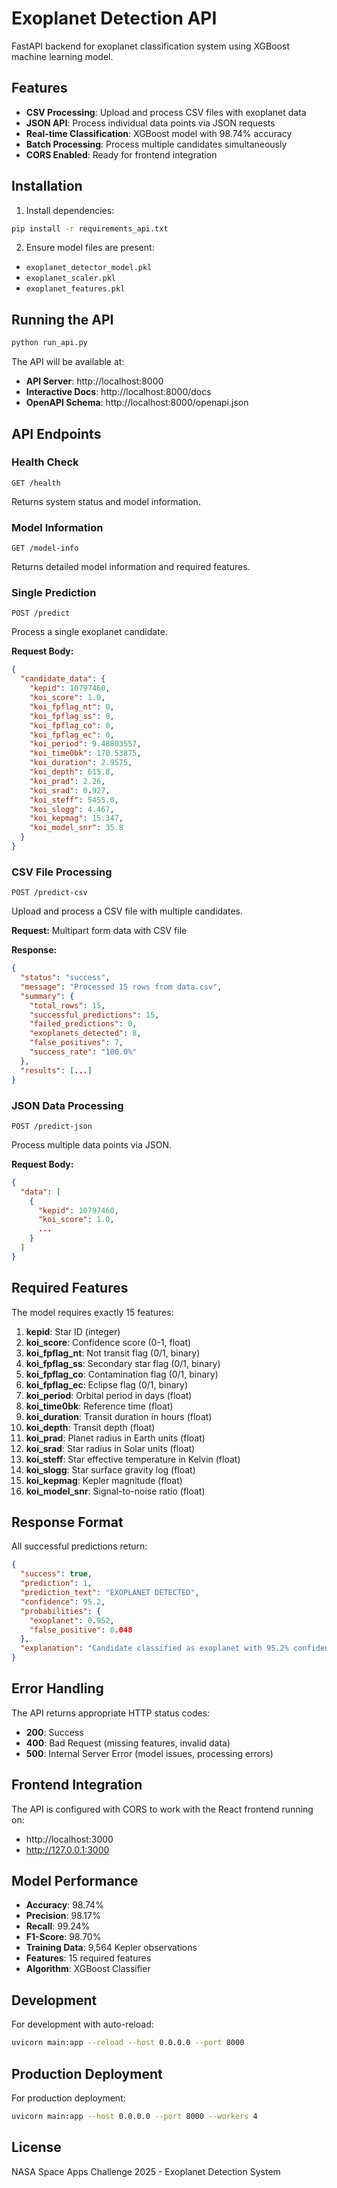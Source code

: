 # Exoplanet Detection API

FastAPI backend for exoplanet classification system using XGBoost machine learning model.

## Features

- **CSV Processing**: Upload and process CSV files with exoplanet data
- **JSON API**: Process individual data points via JSON requests
- **Real-time Classification**: XGBoost model with 98.74% accuracy
- **Batch Processing**: Process multiple candidates simultaneously
- **CORS Enabled**: Ready for frontend integration

## Installation

1. Install dependencies:
```bash
pip install -r requirements_api.txt
```

2. Ensure model files are present:
- `exoplanet_detector_model.pkl`
- `exoplanet_scaler.pkl`
- `exoplanet_features.pkl`

## Running the API

```bash
python run_api.py
```

The API will be available at:
- **API Server**: http://localhost:8000
- **Interactive Docs**: http://localhost:8000/docs
- **OpenAPI Schema**: http://localhost:8000/openapi.json

## API Endpoints

### Health Check
```
GET /health
```
Returns system status and model information.

### Model Information
```
GET /model-info
```
Returns detailed model information and required features.

### Single Prediction
```
POST /predict
```
Process a single exoplanet candidate.

**Request Body:**
```json
{
  "candidate_data": {
    "kepid": 10797460,
    "koi_score": 1.0,
    "koi_fpflag_nt": 0,
    "koi_fpflag_ss": 0,
    "koi_fpflag_co": 0,
    "koi_fpflag_ec": 0,
    "koi_period": 9.48803557,
    "koi_time0bk": 170.53875,
    "koi_duration": 2.9575,
    "koi_depth": 615.8,
    "koi_prad": 2.26,
    "koi_srad": 0.927,
    "koi_steff": 5455.0,
    "koi_slogg": 4.467,
    "koi_kepmag": 15.347,
    "koi_model_snr": 35.8
  }
}
```

### CSV File Processing
```
POST /predict-csv
```
Upload and process a CSV file with multiple candidates.

**Request:** Multipart form data with CSV file

**Response:**
```json
{
  "status": "success",
  "message": "Processed 15 rows from data.csv",
  "summary": {
    "total_rows": 15,
    "successful_predictions": 15,
    "failed_predictions": 0,
    "exoplanets_detected": 8,
    "false_positives": 7,
    "success_rate": "100.0%"
  },
  "results": [...]
}
```

### JSON Data Processing
```
POST /predict-json
```
Process multiple data points via JSON.

**Request Body:**
```json
{
  "data": [
    {
      "kepid": 10797460,
      "koi_score": 1.0,
      ...
    }
  ]
}
```

## Required Features

The model requires exactly 15 features:

1. **kepid**: Star ID (integer)
2. **koi_score**: Confidence score (0-1, float)
3. **koi_fpflag_nt**: Not transit flag (0/1, binary)
4. **koi_fpflag_ss**: Secondary star flag (0/1, binary)
5. **koi_fpflag_co**: Contamination flag (0/1, binary)
6. **koi_fpflag_ec**: Eclipse flag (0/1, binary)
7. **koi_period**: Orbital period in days (float)
8. **koi_time0bk**: Reference time (float)
9. **koi_duration**: Transit duration in hours (float)
10. **koi_depth**: Transit depth (float)
11. **koi_prad**: Planet radius in Earth units (float)
12. **koi_srad**: Star radius in Solar units (float)
13. **koi_steff**: Star effective temperature in Kelvin (float)
14. **koi_slogg**: Star surface gravity log (float)
15. **koi_kepmag**: Kepler magnitude (float)
16. **koi_model_snr**: Signal-to-noise ratio (float)

## Response Format

All successful predictions return:

```json
{
  "success": true,
  "prediction": 1,
  "prediction_text": "EXOPLANET DETECTED",
  "confidence": 95.2,
  "probabilities": {
    "exoplanet": 0.952,
    "false_positive": 0.048
  },
  "explanation": "Candidate classified as exoplanet with 95.2% confidence"
}
```

## Error Handling

The API returns appropriate HTTP status codes:
- **200**: Success
- **400**: Bad Request (missing features, invalid data)
- **500**: Internal Server Error (model issues, processing errors)

## Frontend Integration

The API is configured with CORS to work with the React frontend running on:
- http://localhost:3000
- http://127.0.0.1:3000

## Model Performance

- **Accuracy**: 98.74%
- **Precision**: 98.17%
- **Recall**: 99.24%
- **F1-Score**: 98.70%
- **Training Data**: 9,564 Kepler observations
- **Features**: 15 required features
- **Algorithm**: XGBoost Classifier

## Development

For development with auto-reload:
```bash
uvicorn main:app --reload --host 0.0.0.0 --port 8000
```

## Production Deployment

For production deployment:
```bash
uvicorn main:app --host 0.0.0.0 --port 8000 --workers 4
```

## License

NASA Space Apps Challenge 2025 - Exoplanet Detection System
